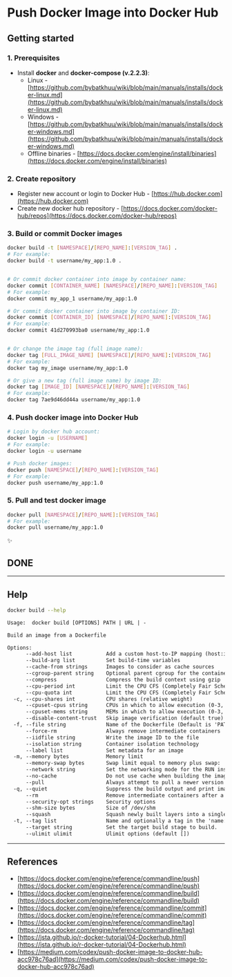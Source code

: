 # Push Docker Image into Docker Hub

## Getting started

### 1. Prerequisites

* Install **docker** and **docker-compose (v.2.2.3)**:
    * Linux - [https://github.com/bybatkhuu/wiki/blob/main/manuals/installs/docker-linux.md](https://github.com/bybatkhuu/wiki/blob/main/manuals/installs/docker-linux.md)
    * Windows - [https://github.com/bybatkhuu/wiki/blob/main/manuals/installs/docker-windows.md](https://github.com/bybatkhuu/wiki/blob/main/manuals/installs/docker-windows.md)
    * Offline binaries - [https://docs.docker.com/engine/install/binaries](https://docs.docker.com/engine/install/binaries)

### 2. Create repository

* Register new account or login to Docker Hub - [https://hub.docker.com](https://hub.docker.com)
* Create new docker hub repository - [https://docs.docker.com/docker-hub/repos](https://docs.docker.com/docker-hub/repos)

### 3. Build or commit Docker images

```sh
docker build -t [NAMESPACE]/[REPO_NAME]:[VERSION_TAG] .
# For example:
docker build -t username/my_app:1.0 .


# Or commit docker container into image by container name:
docker commit [CONTAINER_NAME] [NAMESPACE]/[REPO_NAME]:[VERSION_TAG]
# For example:
docker commit my_app_1 username/my_app:1.0

# Or commit docker container into image by container ID:
docker commit [CONTAINER_ID] [NAMESPACE]/[REPO_NAME]:[VERSION_TAG]
# For example:
docker commit 41d270993ba0 username/my_app:1.0


# Or change the image tag (full image name):
docker tag [FULL_IMAGE_NAME] [NAMESPACE]/[REPO_NAME]:[VERSION_TAG]
# For example:
docker tag my_image username/my_app:1.0

# Or give a new tag (full image name) by image ID:
docker tag [IMAGE_ID] [NAMESPACE]/[REPO_NAME]:[VERSION_TAG]
# For example:
docker tag 7ae9d46dd44a username/my_app:1.0
```

### 4. Push docker image into Docker Hub

```sh
# Login by docker hub account:
docker login -u [USERNAME]
# For example:
docker login -u username

# Push docker images:
docker push [NAMESPACE]/[REPO_NAME]:[VERSION_TAG]
# For example:
docker push username/my_app:1.0
```

### 5. Pull and test docker image

```sh
docker pull [NAMESPACE]/[REPO_NAME]:[VERSION_TAG]
# For example:
docker pull username/my_app:1.0
```

:sparkles:

## DONE

---

## Help

```sh
docker build --help
```

```txt
Usage:  docker build [OPTIONS] PATH | URL | -

Build an image from a Dockerfile

Options:
      --add-host list           Add a custom host-to-IP mapping (host:ip)
      --build-arg list          Set build-time variables
      --cache-from strings      Images to consider as cache sources
      --cgroup-parent string    Optional parent cgroup for the container
      --compress                Compress the build context using gzip
      --cpu-period int          Limit the CPU CFS (Completely Fair Scheduler) period
      --cpu-quota int           Limit the CPU CFS (Completely Fair Scheduler) quota
  -c, --cpu-shares int          CPU shares (relative weight)
      --cpuset-cpus string      CPUs in which to allow execution (0-3, 0,1)
      --cpuset-mems string      MEMs in which to allow execution (0-3, 0,1)
      --disable-content-trust   Skip image verification (default true)
  -f, --file string             Name of the Dockerfile (Default is 'PATH/Dockerfile')
      --force-rm                Always remove intermediate containers
      --iidfile string          Write the image ID to the file
      --isolation string        Container isolation technology
      --label list              Set metadata for an image
  -m, --memory bytes            Memory limit
      --memory-swap bytes       Swap limit equal to memory plus swap: '-1' to enable unlimited swap
      --network string          Set the networking mode for the RUN instructions during build (default "default")
      --no-cache                Do not use cache when building the image
      --pull                    Always attempt to pull a newer version of the image
  -q, --quiet                   Suppress the build output and print image ID on success
      --rm                      Remove intermediate containers after a successful build (default true)
      --security-opt strings    Security options
      --shm-size bytes          Size of /dev/shm
      --squash                  Squash newly built layers into a single new layer
  -t, --tag list                Name and optionally a tag in the 'name:tag' format
      --target string           Set the target build stage to build.
      --ulimit ulimit           Ulimit options (default [])
```

---

## References

* [https://docs.docker.com/engine/reference/commandline/push](https://docs.docker.com/engine/reference/commandline/push)
* [https://docs.docker.com/engine/reference/commandline/build](https://docs.docker.com/engine/reference/commandline/build)
* [https://docs.docker.com/engine/reference/commandline/commit](https://docs.docker.com/engine/reference/commandline/commit)
* [https://docs.docker.com/engine/reference/commandline/tag](https://docs.docker.com/engine/reference/commandline/tag)
* [https://jsta.github.io/r-docker-tutorial/04-Dockerhub.html](https://jsta.github.io/r-docker-tutorial/04-Dockerhub.html)
* [https://medium.com/codex/push-docker-image-to-docker-hub-acc978c76ad](https://medium.com/codex/push-docker-image-to-docker-hub-acc978c76ad)
